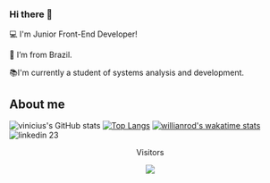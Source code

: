 ### Hi there 👋

<!--
**0almeida/0almeida** is a ✨ _special_ ✨ repository because its `README.md` (this file) appears on your GitHub profile.

Here are some ideas to get you started:

- 🔭 I’m currently working on ...
- 🌱 I’m currently learning ...
- 👯 I’m looking to collaborate on ...
- 🤔 I’m looking for help with ...
- 💬 Ask me about ...
- 📫 How to reach me: ...
- 😄 Pronouns: ...
- ⚡ Fun fact: ...
-->
:computer: I'm Junior Front-End Developer!

:house_with_garden: I’m from Brazil.

:books:I'm currently a student of systems analysis and development.

## About me
![vinicius's GitHub stats](https://github-readme-stats.vercel.app/api?username=0almeida&show_icons=true&theme=midnight-purple)
[![Top Langs](https://github-readme-stats.vercel.app/api/top-langs/?username=0almeida&layout=compact&theme=midnight-purple)](https://github.com/0almeida/github-readme-stats)
[![willianrod's wakatime stats](https://github-readme-stats.vercel.app/api/wakatime?username=willianrod&theme=midnight-purple)](https://github.com/0almeida/github-readme-stats)
![linkedin 23](https://user-images.githubusercontent.com/73404432/144768629-b1d00ca9-c9cc-4c22-b7a3-885cf9b87a99.png)
<p align="center"> Visitors</p>
<p align="center">   <img alingn="center" src="https://profile-counter.glitch.me/0almeida/count.svg" />
</p>


